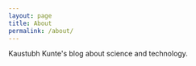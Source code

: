 ```yaml
---
layout: page
title: About
permalink: /about/
---
```

Kaustubh Kunte's blog about science and technology.
